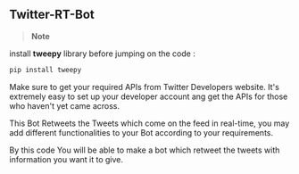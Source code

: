 ## Twitter-RT-Bot

> **Note**

install **tweepy** library before jumping on the code : 
```bash
pip install tweepy
```

Make sure to get your required APIs from Twitter Developers website. It's extremely easy to set up your developer account ang get the APIs for those who haven't yet came across.

This Bot Retweets the Tweets which come on the feed in real-time, you may add different functionalities to your Bot according to your requirements.

By this code You will be able to make a bot which retweet the tweets with information you want it to give.


